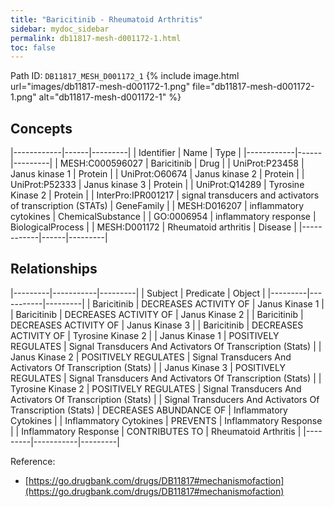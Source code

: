```yaml
---
title: "Baricitinib - Rheumatoid Arthritis"
sidebar: mydoc_sidebar
permalink: db11817-mesh-d001172-1.html
toc: false 
---
```



Path ID: `DB11817_MESH_D001172_1`
{% include image.html url="images/db11817-mesh-d001172-1.png" file="db11817-mesh-d001172-1.png" alt="db11817-mesh-d001172-1" %}

## Concepts

|------------|------|---------|
| Identifier | Name | Type    |
|------------|------|---------|
| MESH:C000596027 | Baricitinib | Drug |
| UniProt:P23458 | Janus kinase 1 | Protein |
| UniProt:O60674 | Janus kinase 2 | Protein |
| UniProt:P52333 | Janus kinase 3 | Protein |
| UniProt:Q14289 | Tyrosine Kinase 2 | Protein |
| InterPro:IPR001217 | signal transducers and activators of transcription (STATs) | GeneFamily |
| MESH:D016207 | inflammatory cytokines | ChemicalSubstance |
| GO:0006954 | inflammatory response | BiologicalProcess |
| MESH:D001172 | Rheumatoid arthritis | Disease |
|------------|------|---------|

## Relationships

|---------|-----------|---------|
| Subject | Predicate | Object  |
|---------|-----------|---------|
| Baricitinib | DECREASES ACTIVITY OF | Janus Kinase 1 |
| Baricitinib | DECREASES ACTIVITY OF | Janus Kinase 2 |
| Baricitinib | DECREASES ACTIVITY OF | Janus Kinase 3 |
| Baricitinib | DECREASES ACTIVITY OF | Tyrosine Kinase 2 |
| Janus Kinase 1 | POSITIVELY REGULATES | Signal Transducers And Activators Of Transcription (Stats) |
| Janus Kinase 2 | POSITIVELY REGULATES | Signal Transducers And Activators Of Transcription (Stats) |
| Janus Kinase 3 | POSITIVELY REGULATES | Signal Transducers And Activators Of Transcription (Stats) |
| Tyrosine Kinase 2 | POSITIVELY REGULATES | Signal Transducers And Activators Of Transcription (Stats) |
| Signal Transducers And Activators Of Transcription (Stats) | DECREASES ABUNDANCE OF | Inflammatory Cytokines |
| Inflammatory Cytokines | PREVENTS | Inflammatory Response |
| Inflammatory Response | CONTRIBUTES TO | Rheumatoid Arthritis |
|---------|-----------|---------|

Reference: 
  - [https://go.drugbank.com/drugs/DB11817#mechanismofaction](https://go.drugbank.com/drugs/DB11817#mechanismofaction)
